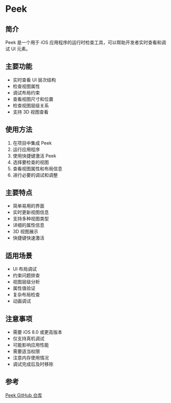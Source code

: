 # Peek

## 简介
Peek 是一个用于 iOS 应用程序的运行时检查工具，可以帮助开发者实时查看和调试 UI 元素。

## 主要功能
- 实时查看 UI 层次结构
- 检查视图属性
- 调试布局约束
- 查看视图尺寸和位置
- 检查视图层级关系
- 支持 3D 视图查看

## 使用方法
1. 在项目中集成 Peek
2. 运行应用程序
3. 使用快捷键激活 Peek
4. 选择要检查的视图
5. 查看视图属性和布局信息
6. 进行必要的调试和调整

## 主要特点
- 简单易用的界面
- 实时更新视图信息
- 支持多种视图类型
- 详细的属性信息
- 3D 视图展示
- 快捷键快速激活

## 适用场景
- UI 布局调试
- 约束问题排查
- 视图层级分析
- 属性值验证
- 复杂布局检查
- 动画调试

## 注意事项
- 需要 iOS 8.0 或更高版本
- 仅支持真机调试
- 可能影响应用性能
- 需要适当权限
- 注意内存使用情况
- 调试完成后及时移除

## 参考
[Peek GitHub 仓库](https://github.com/shaps80/Peek)
